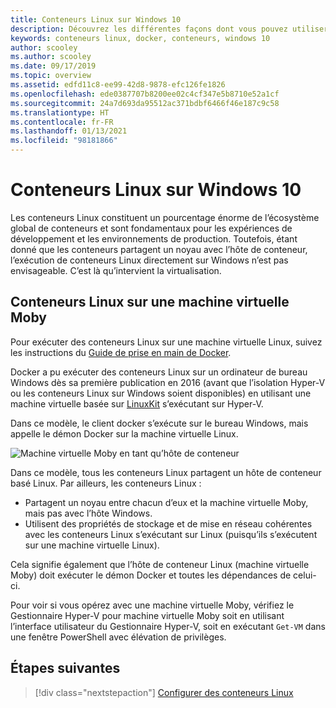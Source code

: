 ```yaml
---
title: Conteneurs Linux sur Windows 10
description: Découvrez les différentes façons dont vous pouvez utiliser Hyper-V pour exécuter des conteneurs Linux sur Windows 10 comme s’ils étaient natifs.
keywords: conteneurs linux, docker, conteneurs, windows 10
author: scooley
ms.author: scooley
ms.date: 09/17/2019
ms.topic: overview
ms.assetid: edfd11c8-ee99-42d8-9878-efc126fe1826
ms.openlocfilehash: ede0387707b8200ee02c4cf347e5b8710e52a1cf
ms.sourcegitcommit: 24a7d693da95512ac371bdbf6466f46e187c9c58
ms.translationtype: HT
ms.contentlocale: fr-FR
ms.lasthandoff: 01/13/2021
ms.locfileid: "98181866"
---
```

# <a name="linux-containers-on-windows-10"></a>Conteneurs Linux sur Windows 10

Les conteneurs Linux constituent un pourcentage énorme de l’écosystème global de conteneurs et sont fondamentaux pour les expériences de développement et les environnements de production.  Toutefois, étant donné que les conteneurs partagent un noyau avec l’hôte de conteneur, l’exécution de conteneurs Linux directement sur Windows n’est pas envisageable. C’est là qu’intervient la virtualisation.

## <a name="linux-containers-in-a-moby-vm"></a>Conteneurs Linux sur une machine virtuelle Moby

Pour exécuter des conteneurs Linux sur une machine virtuelle Linux, suivez les instructions du [Guide de prise en main de Docker](https://docs.docker.com/docker-for-windows/).

Docker a pu exécuter des conteneurs Linux sur un ordinateur de bureau Windows dès sa première publication en 2016 (avant que l’isolation Hyper-V ou les conteneurs Linux sur Windows soient disponibles) en utilisant une machine virtuelle basée sur [LinuxKit](https://github.com/linuxkit/linuxkit) s’exécutant sur Hyper-V.

Dans ce modèle, le client docker s’exécute sur le bureau Windows, mais appelle le démon Docker sur la machine virtuelle Linux.

![Machine virtuelle Moby en tant qu’hôte de conteneur](media/MobyVM.png)

Dans ce modèle, tous les conteneurs Linux partagent un hôte de conteneur basé Linux. Par ailleurs, les conteneurs Linux :

* Partagent un noyau entre chacun d’eux et la machine virtuelle Moby, mais pas avec l’hôte Windows.
* Utilisent des propriétés de stockage et de mise en réseau cohérentes avec les conteneurs Linux s’exécutant sur Linux (puisqu’ils s’exécutent sur une machine virtuelle Linux).

Cela signifie également que l’hôte de conteneur Linux (machine virtuelle Moby) doit exécuter le démon Docker et toutes les dépendances de celui-ci.

Pour voir si vous opérez avec une machine virtuelle Moby, vérifiez le Gestionnaire Hyper-V pour machine virtuelle Moby soit en utilisant l’interface utilisateur du Gestionnaire Hyper-V, soit en exécutant `Get-VM` dans une fenêtre PowerShell avec élévation de privilèges.

## <a name="next-steps"></a>Étapes suivantes

> [!div class="nextstepaction"]
> [Configurer des conteneurs Linux](../quick-start/quick-start-windows-10-linux.md)
